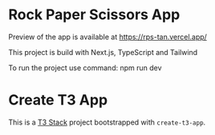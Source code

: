 # Rock Paper Scissors App

Preview of the app is available at https://rps-tan.vercel.app/

This project is build with Next.js, TypeScript and Tailwind

To run the project use command: npm run dev


# Create T3 App

This is a [T3 Stack](https://create.t3.gg/) project bootstrapped with `create-t3-app`.

